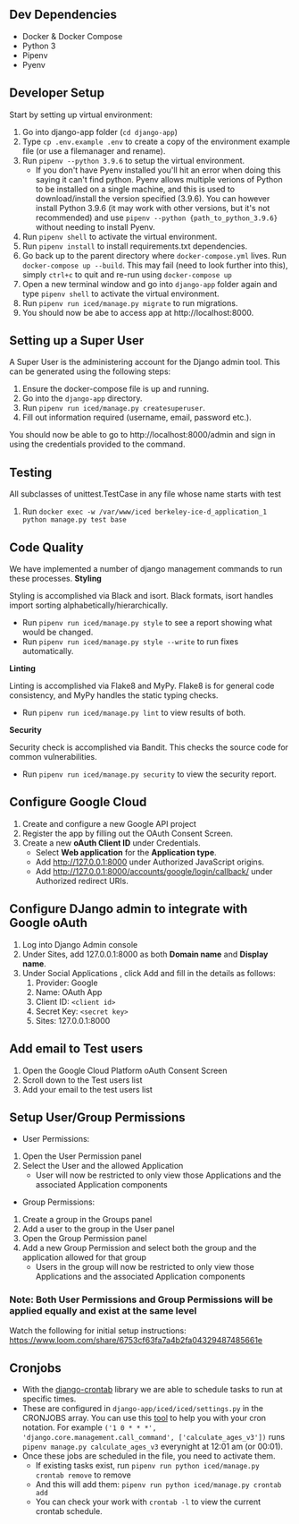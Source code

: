 ## Dev Dependencies

- Docker & Docker Compose
- Python 3
- Pipenv
- Pyenv

## Developer Setup

Start by setting up virtual environment:

1. Go into django-app folder (`cd django-app`)
2. Type `cp .env.example .env` to create a copy of the environment example file (or use a filemanager and rename).
3. Run `pipenv --python 3.9.6` to setup the virtual environment.
   - If you don't have Pyenv installed you'll hit an error when doing this saying it can't find python. Pyenv allows multiple
     verions of Python to be installed on a single machine, and this is used to download/install the version specified (3.9.6).
     You can however install Python 3.9.6 (it may work with other versions, but it's not recommended) and use `pipenv --python {path_to_python_3.9.6}`
     without needing to install Pyenv.
4. Run `pipenv shell` to activate the virtual environment.
5. Run `pipenv install` to install requirements.txt dependencies.
6. Go back up to the parent directory where `docker-compose.yml` lives. Run `docker-compose up --build`. This may fail
   (need to look further into this), simply `ctrl+c` to quit and re-run using `docker-compose up`
7. Open a new terminal window and go into `django-app` folder again and type `pipenv shell` to activate the virtual environment.
8. Run `pipenv run iced/manage.py migrate` to run migrations.
9. You should now be abe to access app at http://localhost:8000.

## Setting up a Super User

A Super User is the administering account for the Django admin tool. This can be generated using the following steps:

1. Ensure the docker-compose file is up and running.
2. Go into the `django-app` directory.
3. Run `pipenv run iced/manage.py createsuperuser`.
4. Fill out information required (username, email, password etc.).

You should now be able to go to http://localhost:8000/admin and sign in using the credentials provided to the command.

## Testing

All subclasses of unittest.TestCase in any file whose name starts with test

1. Run `docker exec -w /var/www/iced berkeley-ice-d_application_1 python manage.py test base`

## Code Quality

We have implemented a number of django management commands to run these processes.
**Styling**

Styling is accomplished via Black and isort. Black formats, isort handles import sorting alphabetically/hierarchically.

- Run `pipenv run iced/manage.py style` to see a report showing what would be changed.
- Run `pipenv run iced/manage.py style --write` to run fixes automatically.

**Linting**

Linting is accomplished via Flake8 and MyPy. Flake8 is for general code consistency, and MyPy handles the static typing checks.

- Run `pipenv run iced/manage.py lint` to view results of both.

**Security**

Security check is accomplished via Bandit. This checks the source code for common vulnerabilities.

- Run `pipenv run iced/manage.py security` to view the security report.

## Configure Google Cloud

1. Create and configure a new Google API project
2. Register the app by filling out the OAuth Consent Screen.
3. Create a new **oAuth Client ID** under Credentials.
   - Select **Web application** for the **Application type**.
   - Add http://127.0.0.1:8000 under Authorized JavaScript origins.
   - Add http://127.0.0.1:8000/accounts/google/login/callback/ under Authorized redirect URIs.

## Configure DJango admin to integrate with Google oAuth

1. Log into Django Admin console
2. Under Sites, add 127.0.0.1:8000 as both **Domain name** and **Display name**.
3. Under Social Applications , click Add and fill in the details as follows:
   1. Provider: Google
   2. Name: OAuth App
   3. Client ID: `<client id>`
   4. Secret Key: `<secret key>`
   5. Sites: 127.0.0.1:8000

## Add email to Test users

1. Open the Google Cloud Platform oAuth Consent Screen
2. Scroll down to the Test users list
3. Add your email to the test users list

## Setup User/Group Permissions

- User Permissions:

1. Open the User Permission panel
2. Select the User and the allowed Application
   - User will now be restricted to only view those Applications and the associated Application components

- Group Permissions:

1. Create a group in the Groups panel
2. Add a user to the group in the User panel
3. Open the Group Permission panel
4. Add a new Group Permission and select both the group and the application allowed for that group
   - Users in the group will now be restricted to only view those Applications and the associated Application components

### Note: Both User Permissions and Group Permissions will be applied equally and exist at the same level

Watch the following for initial setup instructions:
https://www.loom.com/share/6753cf63fa7a4b2fa04329487485661e

## Cronjobs

- With the [django-crontab](https://pypi.org/project/django-crontab/) library we are able to schedule tasks to run at specific times. 
- These are configured in `django-app/iced/iced/settings.py` in the CRONJOBS array. You can use this [tool](https://crontab.guru/) to help you with your cron notation. For example `('1 0 * * *', 'django.core.management.call_command', ['calculate_ages_v3'])` runs `pipenv manage.py calculate_ages_v3` everynight at 12:01 am (or 00:01). 
- Once these jobs are scheduled in the file, you need to activate them. 
   - If existing tasks exist, run `pipenv run python iced/manage.py crontab remove` to remove 
   - And this will add them: `pipenv run python iced/manage.py crontab add`
   - You can check your work with `crontab -l` to view the current crontab schedule.